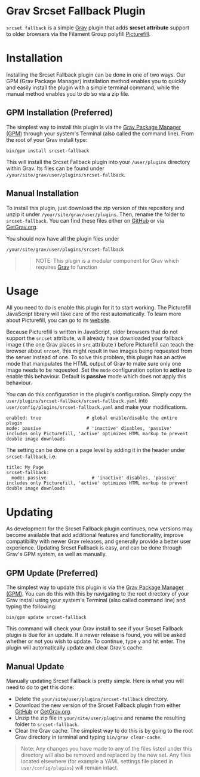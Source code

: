 # Grav Srcset Fallback Plugin

`srcset fallback` is a simple [Grav](http://github.com/getgrav/grav) plugin that adds **srcset attribute** support to older browsers via the Filament Group polyfill [Picturefill](http://scottjehl.github.io/picturefill/).

# Installation

Installing the Srcset Fallback plugin can be done in one of two ways. Our GPM (Grav Package Manager) installation method enables you to quickly and easily install the plugin with a simple terminal command, while the manual method enables you to do so via a zip file.

## GPM Installation (Preferred)

The simplest way to install this plugin is via the [Grav Package Manager (GPM)](http://learn.getgrav.org/advanced/grav-gpm) through your system's Terminal (also called the command line).  From the root of your Grav install type:

    bin/gpm install srcset-fallback

This will install the Srcset Fallback plugin into your `/user/plugins` directory within Grav. Its files can be found under `/your/site/grav/user/plugins/srcset-fallback`.

## Manual Installation

To install this plugin, just download the zip version of this repository and unzip it under `/your/site/grav/user/plugins`. Then, rename the folder to `srcset-fallback`. You can find these files either on [GitHub](https://github.com/Gertt/grav-plugin-srcset-fallback) or via [GetGrav.org](http://getgrav.org/downloads/plugins#extras).

You should now have all the plugin files under

    /your/site/grav/user/plugins/srcset-fallback

>> NOTE: This plugin is a modular component for Grav which requires [Grav](http://github.com/getgrav/grav) to function

# Usage

All you need to do is enable this plugin for it to start working. The Picturefill JavaScript library will take care of the rest automatically. To learn more about Picturefill, you can go to its [website](http://scottjehl.github.io/picturefill/).

Because Picturefill is written in JavaScript, older browsers that do not support the `srcset` attribute, will already have downloaded your fallback image ( the one Grav places in `src` attribute ) before Picturefill can teach the browser about `srcset`, this might result in two images being requested from the server instead of one. To solve this problem, this plugin has an active mode that manipulates the HTML output of Grav to make sure only one image needs to be requested. Set the `mode` configuration option to **active** to enable this behaviour. Default is **passive** mode which does not apply this behaviour.

You can do this configuration in the plugin's configuration.  Simply copy the `user/plugins/srcset-fallback/srcset-fallback.yaml` into `user/config/plugins/srcset-fallback.yaml` and make your modifications.

```
enabled: true                 # global enable/disable the entire plugin
mode: passive                 # 'inactive' disables, 'passive' includes only Picturefill, 'active' optimizes HTML markup to prevent double image downloads
```

The setting can be done on a page level by adding it in the header under `srcset-fallback`, i.e.

```
title: My Page
srcset-fallback:
  mode: passive                 # 'inactive' disables, 'passive' includes only Picturefill, 'active' optimizes HTML markup to prevent double image downloads
```

# Updating

As development for the Srcset Fallback plugin continues, new versions may become available that add additional features and functionality, improve compatibility with newer Grav releases, and generally provide a better user experience. Updating Srcset Fallback is easy, and can be done through Grav's GPM system, as well as manually.

## GPM Update (Preferred)

The simplest way to update this plugin is via the [Grav Package Manager (GPM)](http://learn.getgrav.org/advanced/grav-gpm). You can do this with this by navigating to the root directory of your Grav install using your system's Terminal (also called command line) and typing the following:

    bin/gpm update srcset-fallback

This command will check your Grav install to see if your Srcset Fallback plugin is due for an update. If a newer release is found, you will be asked whether or not you wish to update. To continue, type `y` and hit enter. The plugin will automatically update and clear Grav's cache.

## Manual Update

Manually updating Srcset Fallback is pretty simple. Here is what you will need to do to get this done:

* Delete the `your/site/user/plugins/srcset-fallback` directory.
* Download the new version of the Srcset Fallback plugin from either [GitHub](https://github.com/Gertt/grav-plugin-srcset-fallback) or [GetGrav.org](http://getgrav.org/downloads/plugins#extras).
* Unzip the zip file in `your/site/user/plugins` and rename the resulting folder to `srcset-fallback`.
* Clear the Grav cache. The simplest way to do this is by going to the root Grav directory in terminal and typing `bin/grav clear-cache`.

> Note: Any changes you have made to any of the files listed under this directory will also be removed and replaced by the new set. Any files located elsewhere (for example a YAML settings file placed in `user/config/plugins`) will remain intact.
